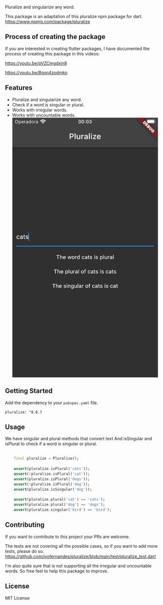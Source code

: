 Pluralize and singularize any word.

This package is an adaptation of this pluralize npm package for dart.
https://www.npmjs.com/package/pluralize

## Process of creating the package
If you are interested in creating flutter packages,
I have documented the process of creating this package in this videos:

https://youtu.be/pVZCmgdxin8

https://youtu.be/Bgsn4zodmko

## Features

- Pluralize and singularize any word.
- Check if a word is singular or plural.
- Works with irregular words.
- Works with uncountable words.
![Pluralize demo](https://raw.githubusercontent.com/ivofernandes/pluralize/main/doc/screenshot.png)



## Getting Started
Add the dependency to your `pubspec.yaml` file.

```
pluralize: ^0.0.7
```

## Usage
We have singular and plural methods that convert text
And isSingular and isPlural to check if a word is singular or plural.

```dart

    final pluralize = Pluralize();

    assert(pluralize.isPlural('cats'));
    assert(!pluralize.isPlural('cat'));
    assert(pluralize.isPlural('dogs'));
    assert(!pluralize.isPlural('dog'));
    assert(pluralize.isSingular('dog'));

    assert(pluralize.plural('cat') == 'cats');
    assert(pluralize.plural('dog') == 'dogs');
    assert(pluralize.singular('bird') == 'bird');
```

## Contributing
If you want to contribute to this project your PRs are welcome.

The tests are not covering all the possible cases, so if you want to add more tests, please do so.
https://github.com/ivofernandes/pluralize/blob/main/test/pluralize_test.dart

I'm also quite sure that is not supporting all the irregular and uncountable words.
So free feel to help this package to improve.

## License
MIT License